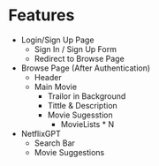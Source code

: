 # Features 
 - Login/Sign Up Page
     - Sign In / Sign Up Form 
     - Redirect to Browse Page
 - Browse Page (After Authentication)
     - Header
     - Main Movie
         - Trailor in Background
         - Tittle & Description 
         - Movie Sugesstion
             - MovieLists * N   
  - NetflixGPT
      - Search Bar
      - Movie Suggestions           